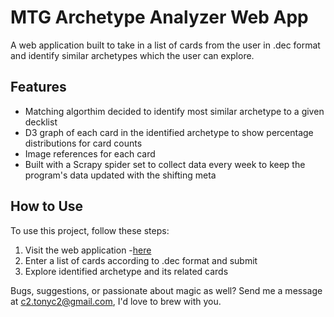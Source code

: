 # MTG Archetype Analyzer Web App

A web application built to take in a list of cards from the user in .dec format and 
identify similar archetypes which the user can explore.  

## Features

- Matching algorthim decided to identify most similar archetype to a given decklist
- D3 graph of each card in the identified archetype to show percentage distributions for card counts
- Image references for each card
- Built with a Scrapy spider set to collect data every week to keep the program's data updated with the shifting meta

## How to Use

To use this project, follow these steps:

1. Visit the web application -[here](https://mtg-archetype-analysis.herokuapp.com/)
2. Enter a list of cards according to .dec format and submit
3. Explore identified archetype and its related cards

Bugs, suggestions, or passionate about magic as well? Send me a message at <c2.tonyc2@gmail.com>, I'd love to brew with you.